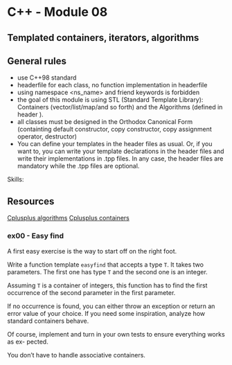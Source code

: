 # C++ - Module 08
## Templated containers, iterators, algorithms

## General rules

- use C++98 standard
- headerfile for each class, no function implementation in headerfile
- using namespace <ns_name> and friend keywords is forbidden
- the goal of this module is using STL (Standard Template Library): Containers (vector/list/map/and so forth) and the Algorithms (defined in header <algorithm>).
- all classes must be designed in the Orthodox Canonical Form (containting default constructor, copy constructor, copy assignment operator, destructor)
- You can define your templates in the header files as usual. Or, if you want to, you
can write your template declarations in the header files and write their implementations in .tpp files. In any case, the header files are mandatory while the .tpp files are optional.

Skills: 

## Resources

[Cplusplus algorithms](https://cplusplus.com/reference/algorithm/)
[Cplusplus containers](https://cplusplus.com/reference/stl/)


### ex00 - Easy find

A first easy exercise is the way to start off on the right foot.

Write a function template `easyfind` that accepts a type `T`. It takes two parameters.
The first one has type `T` and the second one is an integer.

Assuming `T` is a container of integers, this function has to find the first occurrence
of the second parameter in the first parameter.

If no occurrence is found, you can either throw an exception or return an error value
of your choice. If you need some inspiration, analyze how standard containers behave.

Of course, implement and turn in your own tests to ensure everything works as ex-
pected.

You don’t have to handle associative containers.
